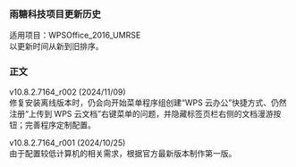 ### 雨糖科技项目更新历史
适用项目：WPSOffice_2016_UMRSE<br>
以更新时间从新到旧排序。<br>

### 正文
v10.8.2.7164_r002 (2024/11/09)<br>
修复安装离线版本时，仍会向开始菜单程序组创建“WPS 云办公”快捷方式、仍然注册“上传到 WPS 云文档”右键菜单的问题，并隐藏标签页栏右侧的文档漫游按钮；完善程序定制配置。

v10.8.2.7164_r001 (2024/10/25)<br>
由于配置较低计算机的相关需求，根据官方最新版本制作第一版。
